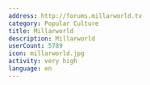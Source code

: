```yaml
---
address: http://forums.millarworld.tv
category: Popular Culture
title: Millarworld
description: Millarworld
userCount: 5789
icon: millarworld.jpg
activity: very high
language: en
---
```

